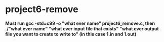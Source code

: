 # project6-remove

**Must run gcc -std=c99 -o "what ever name" project6_remove.c, then ./"what ever name" "what ever input file that exists" "what ever output file you want to create to write to" (in this case 1.in and 1.out)**
